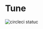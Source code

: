 # Tune 

![circleci statuc](https://circleci.com/gh/ahmadina/tune.svg?style=shield&circle-token=7ceef69a221a8bef985c542c57fae9fec6e7d87d)